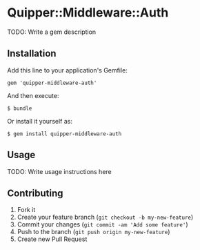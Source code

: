 # Quipper::Middleware::Auth

TODO: Write a gem description

## Installation

Add this line to your application's Gemfile:

    gem 'quipper-middleware-auth'

And then execute:

    $ bundle

Or install it yourself as:

    $ gem install quipper-middleware-auth

## Usage

TODO: Write usage instructions here

## Contributing

1. Fork it
2. Create your feature branch (`git checkout -b my-new-feature`)
3. Commit your changes (`git commit -am 'Add some feature'`)
4. Push to the branch (`git push origin my-new-feature`)
5. Create new Pull Request
